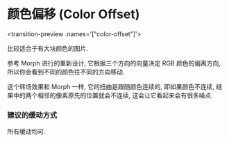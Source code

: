 # 颜色偏移 (Color Offset)

<transition-preview .names='["color-offset"]'></transition-preview>


比较适合于有大块颜色的图片.

参考 Morph 进行的重新设计, 它根据三个方向的向量决定 RGB 颜色的偏离方向, 所以你会看到不同的颜色往不同的方向移动.

这个转场效果和 Morph 一样, 它的扭曲是跟随颜色连续的, 即如果颜色不连续, 结果中的两个相邻的像素原先的位置就会不连续, 这会让它看起来会有很多噪点.



### 建议的缓动方式

所有缓动均可.